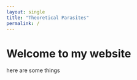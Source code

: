 ```yaml
---
layout: single
title: "Theoretical Parasites"
permalink: /
---
```


# Welcome to my website

here are some things
